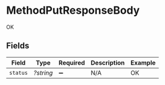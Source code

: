 # MethodPutResponseBody

OK


## Fields

| Field              | Type               | Required           | Description        | Example            |
| ------------------ | ------------------ | ------------------ | ------------------ | ------------------ |
| `status`           | *?string*          | :heavy_minus_sign: | N/A                | OK                 |